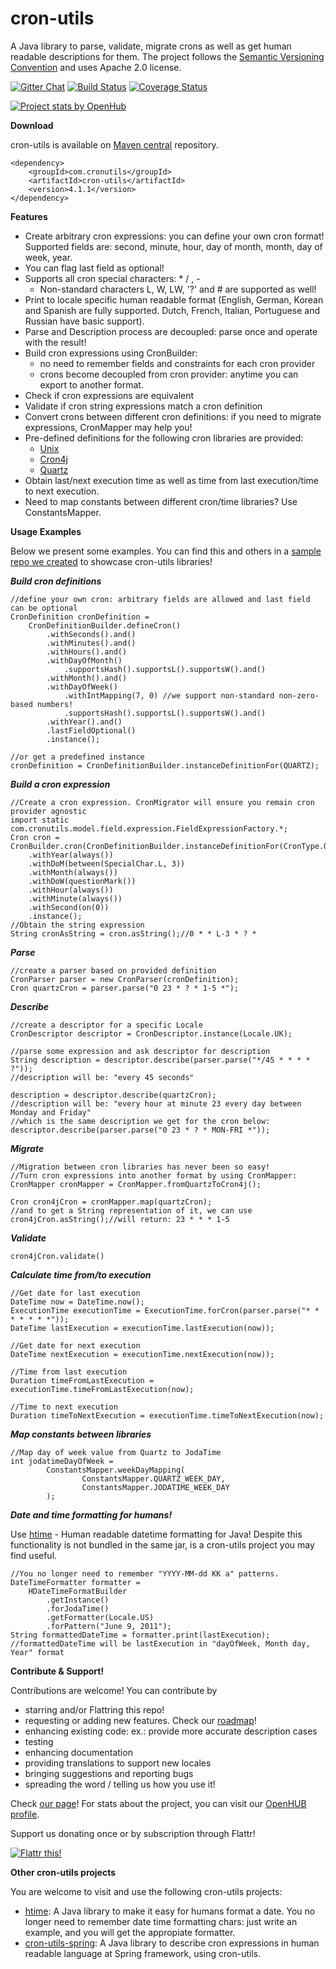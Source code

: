cron-utils
===========
A Java library to parse, validate, migrate crons as well as get human readable descriptions for them. The project follows the [Semantic Versioning Convention](http://semver.org/) and uses Apache 2.0 license.

[![Gitter Chat](http://img.shields.io/badge/chat-online-brightgreen.svg)](https://gitter.im/jmrozanec/cron-utils)
[![Build Status](https://travis-ci.org/jmrozanec/cron-utils.png?branch=master)](https://travis-ci.org/jmrozanec/cron-utils)
[![Coverage Status](https://coveralls.io/repos/jmrozanec/cron-utils/badge.png)](https://coveralls.io/r/jmrozanec/cron-utils)

[![Project stats by OpenHub](https://www.openhub.net/p/cron-utils/widgets/project_thin_badge.gif)](https://www.openhub.net/p/cron-utils/)

**Download**

cron-utils is available on [Maven central](http://search.maven.org/#search%7Cga%7C1%7Cg%3A%22com.cronutils%22) repository.

    <dependency>
        <groupId>com.cronutils</groupId>
        <artifactId>cron-utils</artifactId>
        <version>4.1.1</version>
    </dependency>


**Features**

 * Create arbitrary cron expressions: you can define your own cron format! Supported fields are: second, minute, hour, day of month, month, day of week, year.
 * You can flag last field as optional!
 * Supports all cron special characters: * / , -
    * Non-standard characters L, W, LW, '?' and # are supported as well!
 * Print to locale specific human readable format (English, German, Korean and Spanish are fully supported. Dutch, French, Italian, Portuguese and Russian have basic support).
 * Parse and Description process are decoupled: parse once and operate with the result!
 * Build cron expressions using CronBuilder: 
    * no need to remember fields and constraints for each cron provider
    * crons become decoupled from cron provider: anytime you can export to another format.
 * Check if cron expressions are equivalent
 * Validate if cron string expressions match a cron definition
 * Convert crons between different cron definitions: if you need to migrate expressions, CronMapper may help you!
 * Pre-defined definitions for the following cron libraries are provided:
    * [Unix](http://www.unix.com/man-page/linux/5/crontab/)
    * [Cron4j](http://www.sauronsoftware.it/projects/cron4j/)
    * [Quartz](http://quartz-scheduler.org/)
 * Obtain last/next execution time as well as time from last execution/time to next execution.
 * Need to map constants between different cron/time libraries? Use ConstantsMapper.

**Usage Examples**

Below we present some examples. You can find this and others in a [sample repo we created](https://github.com/jmrozanec/cron-utils-examples) to showcase cron-utils libraries!

***Build cron definitions***

    //define your own cron: arbitrary fields are allowed and last field can be optional
    CronDefinition cronDefinition =
        CronDefinitionBuilder.defineCron()
            .withSeconds().and()
            .withMinutes().and()
            .withHours().and()
            .withDayOfMonth()
                .supportsHash().supportsL().supportsW().and()
            .withMonth().and()
            .withDayOfWeek()
                .withIntMapping(7, 0) //we support non-standard non-zero-based numbers!
                .supportsHash().supportsL().supportsW().and()
            .withYear().and()
            .lastFieldOptional()
            .instance();

    //or get a predefined instance
    cronDefinition = CronDefinitionBuilder.instanceDefinitionFor(QUARTZ);

***Build a cron expression***
    
    //Create a cron expression. CronMigrator will ensure you remain cron provider agnostic
    import static com.cronutils.model.field.expression.FieldExpressionFactory.*;
    Cron cron = CronBuilder.cron(CronDefinitionBuilder.instanceDefinitionFor(CronType.QUARTZ))
        .withYear(always())
        .withDoM(between(SpecialChar.L, 3))
        .withMonth(always())
        .withDoW(questionMark())
        .withHour(always())
        .withMinute(always())
        .withSecond(on(0))
        .instance();
    //Obtain the string expression
    String cronAsString = cron.asString();//0 * * L-3 * ? *
    

***Parse***

    //create a parser based on provided definition
    CronParser parser = new CronParser(cronDefinition);
    Cron quartzCron = parser.parse("0 23 * ? * 1-5 *");

***Describe***

    //create a descriptor for a specific Locale
    CronDescriptor descriptor = CronDescriptor.instance(Locale.UK);

    //parse some expression and ask descriptor for description
    String description = descriptor.describe(parser.parse("*/45 * * * * ?"));
    //description will be: "every 45 seconds"

    description = descriptor.describe(quartzCron);
    //description will be: "every hour at minute 23 every day between Monday and Friday"
    //which is the same description we get for the cron below:
    descriptor.describe(parser.parse("0 23 * ? * MON-FRI *"));

***Migrate***

    //Migration between cron libraries has never been so easy!
    //Turn cron expressions into another format by using CronMapper:
    CronMapper cronMapper = CronMapper.fromQuartzToCron4j();
   
    Cron cron4jCron = cronMapper.map(quartzCron);
    //and to get a String representation of it, we can use
    cron4jCron.asString();//will return: 23 * * * 1-5

***Validate***

    cron4jCron.validate()

***Calculate time from/to execution***

    //Get date for last execution
    DateTime now = DateTime.now();
    ExecutionTime executionTime = ExecutionTime.forCron(parser.parse("* * * * * * *"));
    DateTime lastExecution = executionTime.lastExecution(now));

    //Get date for next execution
    DateTime nextExecution = executionTime.nextExecution(now));

    //Time from last execution
    Duration timeFromLastExecution = executionTime.timeFromLastExecution(now);

    //Time to next execution
    Duration timeToNextExecution = executionTime.timeToNextExecution(now);

***Map constants between libraries***

    //Map day of week value from Quartz to JodaTime
    int jodatimeDayOfWeek =
            ConstantsMapper.weekDayMapping(
                    ConstantsMapper.QUARTZ_WEEK_DAY,
                    ConstantsMapper.JODATIME_WEEK_DAY
            );

***Date and time formatting for humans!***

Use [htime](https://github.com/jmrozanec/htime) - Human readable datetime formatting for Java!
Despite this functionality is not bundled in the same jar, is a cron-utils project you may find useful.

    //You no longer need to remember "YYYY-MM-dd KK a" patterns.
    DateTimeFormatter formatter = 
	    HDateTimeFormatBuilder
		    .getInstance()
		    .forJodaTime()
		    .getFormatter(Locale.US)
		    .forPattern("June 9, 2011");
    String formattedDateTime = formatter.print(lastExecution);
    //formattedDateTime will be lastExecution in "dayOfWeek, Month day, Year" format


**Contribute & Support!**

Contributions are welcome! You can contribute by
 * starring and/or Flattring this repo!
 * requesting or adding new features. Check our [roadmap](https://github.com/jmrozanec/cron-utils/wiki/Roadmap)!
 * enhancing existing code: ex.: provide more accurate description cases
 * testing
 * enhancing documentation
 * providing translations to support new locales
 * bringing suggestions and reporting bugs
 * spreading the word / telling us how you use it!


Check [our page](http://cronutils.com)! For stats about the project, you can visit our [OpenHUB profile](https://www.openhub.net/p/cron-utils).

Support us donating once or by subscription through Flattr!

[![Flattr this!](https://api.flattr.com/button/flattr-badge-large.png)](https://flattr.com/submit/auto?user_id=jmrozanec&url=https://github.com/jmrozanec/cron-utils)

**Other cron-utils projects**

You are welcome to visit and use the following cron-utils projects:
 * [htime](https://github.com/jmrozanec/htime): A Java library to make it easy for humans format a date. You no longer need to remember date time formatting chars: just write an example, and you will get the appropiate formatter.
 * [cron-utils-spring](https://github.com/jmrozanec/cron-utils-spring): A Java library to describe cron expressions in human readable language at Spring framework, using cron-utils.
